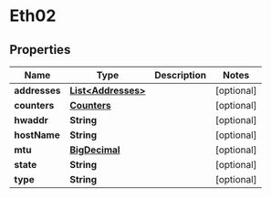 

# Eth02

## Properties

Name | Type | Description | Notes
------------ | ------------- | ------------- | -------------
**addresses** | [**List&lt;Addresses&gt;**](Addresses.md) |  |  [optional]
**counters** | [**Counters**](Counters.md) |  |  [optional]
**hwaddr** | **String** |  |  [optional]
**hostName** | **String** |  |  [optional]
**mtu** | [**BigDecimal**](BigDecimal.md) |  |  [optional]
**state** | **String** |  |  [optional]
**type** | **String** |  |  [optional]



